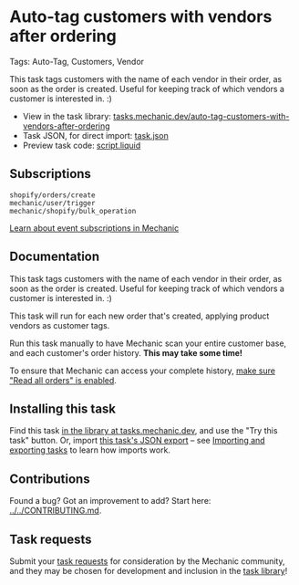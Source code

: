 # Auto-tag customers with vendors after ordering

Tags: Auto-Tag, Customers, Vendor

This task tags customers with the name of each vendor in their order, as soon as the order is created. Useful for keeping track of which vendors a customer is interested in. :)

* View in the task library: [tasks.mechanic.dev/auto-tag-customers-with-vendors-after-ordering](https://tasks.mechanic.dev/auto-tag-customers-with-vendors-after-ordering)
* Task JSON, for direct import: [task.json](../../tasks/auto-tag-customers-with-vendors-after-ordering.json)
* Preview task code: [script.liquid](./script.liquid)

## Subscriptions

```liquid
shopify/orders/create
mechanic/user/trigger
mechanic/shopify/bulk_operation
```

[Learn about event subscriptions in Mechanic](https://learn.mechanic.dev/core/tasks/subscriptions)

## Documentation

This task tags customers with the name of each vendor in their order, as soon as the order is created. Useful for keeping track of which vendors a customer is interested in. :)

This task will run for each new order that's created, applying product vendors as customer tags.

Run this task manually to have Mechanic scan your entire customer base, and each customer's order history. **This may take some time!**

To ensure that Mechanic can access your complete history, [make sure "Read all orders" is enabled](https://help.usemechanic.com/tutorials/enabling-read_all_orders).

## Installing this task

Find this task [in the library at tasks.mechanic.dev](https://tasks.mechanic.dev/auto-tag-customers-with-vendors-after-ordering), and use the "Try this task" button. Or, import [this task's JSON export](../../tasks/auto-tag-customers-with-vendors-after-ordering.json) – see [Importing and exporting tasks](https://learn.mechanic.dev/core/tasks/import-and-export) to learn how imports work.

## Contributions

Found a bug? Got an improvement to add? Start here: [../../CONTRIBUTING.md](../../CONTRIBUTING.md).

## Task requests

Submit your [task requests](https://mechanic.canny.io/task-requests) for consideration by the Mechanic community, and they may be chosen for development and inclusion in the [task library](https://tasks.mechanic.dev/)!
